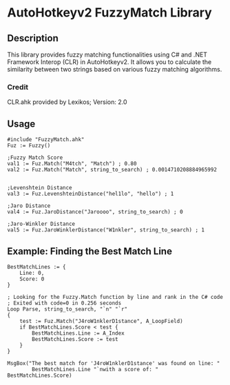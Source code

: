 # AutoHotkeyv2 FuzzyMatch Library

## Description

This library provides fuzzy matching functionalities using C# and .NET Framework Interop (CLR) in AutoHotkeyv2. It allows you to calculate the similarity between two strings based on various fuzzy matching algorithms.

### Credit

CLR.ahk provided by Lexikos; Version: 2.0

## Usage

```autohotkey
#include "FuzzyMatch.ahk"
Fuz := Fuzzy()

;Fuzzy Match Score
val1 := Fuz.Match("M4tch", "Match") ; 0.80
val2 := Fuz.Match("Match", string_to_search) ; 0.0014710208884965992


;Levenshtein Distance
val3 := Fuz.LevenshteinDistance("hel1lo", "hello") ; 1

;Jaro Distance
val4 := Fuz.JaroDistance("Jaroooo", string_to_search) ; 0

;Jaro-Winkler Distance
val5 := Fuz.JaroWinklerDistance("W1nkler", string_to_search) ; 1
```
## Example: Finding the Best Match Line

```ahk
BestMatchLines := {
    Line: 0,
    Score: 0
}

; Looking for the Fuzzy.Match function by line and rank in the C# code
; Exited with code=0 in 0.256 seconds
Loop Parse, string_to_search, "`n" "`r"
{
    test := Fuz.Match("J4roW1nklerD1stance", A_LoopField)
    if BestMatchLines.Score < test {
        BestMatchLines.Line := A_Index
        BestMatchLines.Score := test
    }
}

MsgBox("The best match for 'J4roW1nklerD1stance' was found on line: "
        BestMatchLines.Line "`nwith a score of: " BestMatchLines.Score)
```


